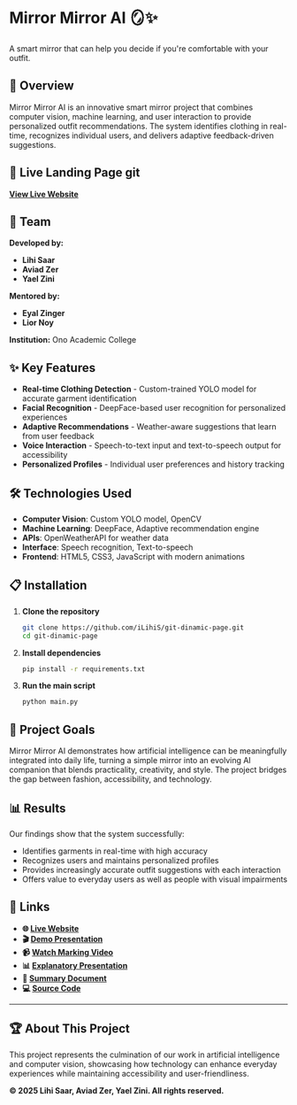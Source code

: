 # Mirror Mirror AI 🪞✨

A smart mirror that can help you decide if you're comfortable with your outfit.

## 🌟 Overview

Mirror Mirror AI is an innovative smart mirror project that combines computer vision, machine learning, and user interaction to provide personalized outfit recommendations. The system identifies clothing in real-time, recognizes individual users, and delivers adaptive feedback-driven suggestions.

## 🚀 Live Landing Page git

**[View Live Website](https://aviad1486.github.io/Machine-Learning/)**

## 👥 Team

**Developed by:**
- **Lihi Saar** 
- **Aviad Zer**
- **Yael Zini**

**Mentored by:**
- **Eyal Zinger**
- **Lior Noy**

**Institution:** Ono Academic College

## ✨ Key Features

- **Real-time Clothing Detection** - Custom-trained YOLO model for accurate garment identification
- **Facial Recognition** - DeepFace-based user recognition for personalized experiences
- **Adaptive Recommendations** - Weather-aware suggestions that learn from user feedback
- **Voice Interaction** - Speech-to-text input and text-to-speech output for accessibility
- **Personalized Profiles** - Individual user preferences and history tracking

## 🛠️ Technologies Used

- **Computer Vision**: Custom YOLO model, OpenCV
- **Machine Learning**: DeepFace, Adaptive recommendation engine
- **APIs**: OpenWeatherAPI for weather data
- **Interface**: Speech recognition, Text-to-speech
- **Frontend**: HTML5, CSS3, JavaScript with modern animations

## 📋 Installation

1. **Clone the repository**
   ```bash
   git clone https://github.com/iLihiS/git-dinamic-page.git
   cd git-dinamic-page
   ```

2. **Install dependencies**
   ```bash
   pip install -r requirements.txt
   ```

3. **Run the main script**
   ```bash
   python main.py
   ```

## 🎯 Project Goals

Mirror Mirror AI demonstrates how artificial intelligence can be meaningfully integrated into daily life, turning a simple mirror into an evolving AI companion that blends practicality, creativity, and style. The project bridges the gap between fashion, accessibility, and technology.

## 📊 Results

Our findings show that the system successfully:
- Identifies garments in real-time with high accuracy
- Recognizes users and maintains personalized profiles
- Provides increasingly accurate outfit suggestions with each interaction
- Offers value to everyday users as well as people with visual impairments

## 🔗 Links

- **🌐 [Live Website](https://aviad1486.github.io/Machine-Learning/)**
- **🎬 [Demo Presentation](https://www.canva.com/design/DAGzsCh04XU/pAElWKISa-OeqFAqpbcSkQ/edit?utm_content=DAGzsCh04XU&utm_campaign=designshare&utm_medium=link2&utm_source=sharebutton)**
- **📹 [Watch Marking Video](https://www.canva.com/design/DAGzsPHfhyU/LOvqWDIlEEccAweBjKIE0w/edit?utm_content=DAGzsPHfhyU&utm_campaign=designshare&utm_medium=link2&utm_source=sharebutton)**
- **📊 [Explanatory Presentation](https://www.canva.com/design/DAGzV3dyELE/FtfjOwmDhIZZoSNEObPtIQ/edit?utm_content=DAGzV3dyELE&utm_campaign=designshare&utm_medium=link2&utm_source=sharebutton)**
- **📄 [Summary Document](https://docs.google.com/document/d/1W4IK6ipGdWQxoeqbFvuVZluwZ9Uwtt_v5Hicuhv_gq4/edit?usp=sharing)**
- **💻 [Source Code](https://github.com/iLihiS/git-dinamic-page)**

---

## 🏆 About This Project

This project represents the culmination of our work in artificial intelligence and computer vision, showcasing how technology can enhance everyday experiences while maintaining accessibility and user-friendliness.

**© 2025 Lihi Saar, Aviad Zer, Yael Zini. All rights reserved.**
